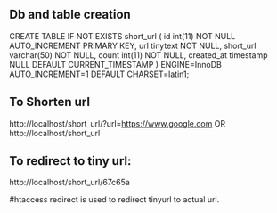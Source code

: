 Db and table creation
---------------------
CREATE TABLE IF NOT EXISTS short_url (
 id int(11) NOT NULL AUTO_INCREMENT PRIMARY KEY,
 url tinytext NOT NULL,
 short_url varchar(50) NOT NULL,
 count int(11) NOT NULL,
 created_at timestamp NULL DEFAULT CURRENT_TIMESTAMP
) ENGINE=InnoDB AUTO_INCREMENT=1 DEFAULT CHARSET=latin1;

To Shorten url
--------------
http://localhost/short_url/?url=https://www.google.com
    OR
http://localhost/short_url


To redirect to tiny url:
------------------------
http://localhost/short_url/67c65a

#htaccess redirect is used to redirect tinyurl to actual url.